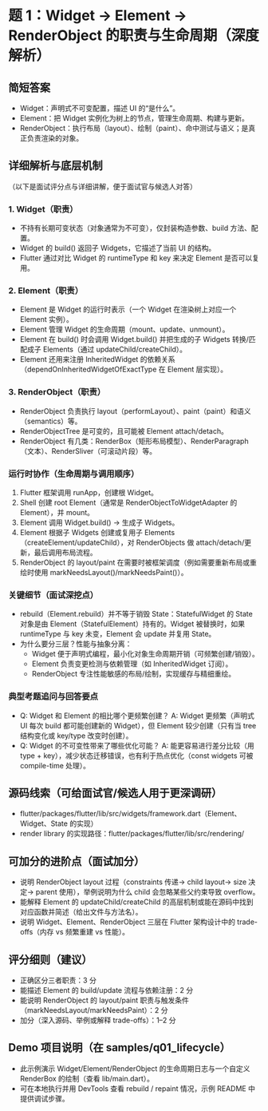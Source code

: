 # 题 1：Widget → Element → RenderObject 的职责与生命周期（深度解析）

## 简短答案
- Widget：声明式不可变配置，描述 UI 的“是什么”。
- Element：把 Widget 实例化为树上的节点，管理生命周期、构建与更新。
- RenderObject：执行布局（layout）、绘制（paint）、命中测试与语义；是真正负责渲染的对象。

## 详细解析与底层机制
（以下是面试评分点与详细讲解，便于面试官与候选人对答）
### 1. Widget（职责）
- 不持有长期可变状态（对象通常为不可变），仅封装构造参数、build 方法、配置。
- Widget 的 build() 返回子 Widgets，它描述了当前 UI 的结构。
- Flutter 通过对比 Widget 的 runtimeType 和 key 来决定 Element 是否可以复用。

### 2. Element（职责）
- Element 是 Widget 的运行时表示（一个 Widget 在渲染树上对应一个 Element 实例）。
- Element 管理 Widget 的生命周期（mount、update、unmount）。
- Element 在 build() 时会调用 Widget.build() 并把生成的子 Widgets 转换/匹配成子 Elements（通过 updateChild/createChild）。
- Element 还用来注册 InheritedWidget 的依赖关系（dependOnInheritedWidgetOfExactType 在 Element 层实现）。

### 3. RenderObject（职责）
- RenderObject 负责执行 layout（performLayout）、paint（paint）和语义（semantics）等。
- RenderObjectTree 是可变的，且可能被 Element attach/detach。
- RenderObject 有几类：RenderBox（矩形布局模型）、RenderParagraph（文本）、RenderSliver（可滚动片段）等。

### 运行时协作（生命周期与调用顺序）
1. Flutter 框架调用 runApp，创建根 Widget。
2. Shell 创建 root Element（通常是 RenderObjectToWidgetAdapter 的 Element），并 mount。
3. Element 调用 Widget.build() → 生成子 Widgets。
4. Element 根据子 Widgets 创建或复用子 Elements（createElement/updateChild），对 RenderObjects 做 attach/detach/更新，最后调用布局流程。
5. RenderObject 的 layout/paint 在需要时被框架调度（例如需要重新布局或重绘时使用 markNeedsLayout()/markNeedsPaint()）。

### 关键细节（面试深挖点）
- rebuild（Element.rebuild）并不等于销毁 State：StatefulWidget 的 State 对象是由 Element（StatefulElement）持有的。Widget 被替换时，如果 runtimeType 与 key 未变，Element 会 update 并复用 State。
- 为什么要分三层？性能与抽象分离：
  - Widget 便于声明式编程，最小化对象生命周期开销（可频繁创建/销毁）。
  - Element 负责变更检测与依赖管理（如 InheritedWidget 订阅）。
  - RenderObject 专注性能敏感的布局/绘制，实现缓存与精细重绘。

### 典型考题追问与回答要点
- Q: Widget 和 Element 的相比哪个更频繁创建？
  A: Widget 更频繁（声明式 UI 每次 build 都可能创建新的 Widget），但 Element 较少创建（只有当 tree 结构变化或 key/type 改变时创建）。
- Q: Widget 的不可变性带来了哪些优化可能？
  A: 能更容易进行差分比较（用 type + key），减少状态迁移错误，也有利于热点优化（const widgets 可被 compile-time 处理）。

## 源码线索（可给面试官/候选人用于更深调研）
- flutter/packages/flutter/lib/src/widgets/framework.dart（Element、Widget、State 的实现）
- render library 的实现路径：flutter/packages/flutter/lib/src/rendering/

## 可加分的进阶点（面试加分）
- 说明 RenderObject layout 过程（constraints 传递→ child layout→ size 决定→ parent 使用），举例说明为什么 child 会忽略某些父约束导致 overflow。
- 能解释 Element 的 updateChild/createChild 的高层机制或能在源码中找到对应函数并简述（给出文件与方法名）。
- 说明 Widget、Element、RenderObject 三层在 Flutter 架构设计中的 trade-offs（内存 vs 频繁重建 vs 性能）。

## 评分细则（建议）
- 正确区分三者职责：3 分
- 能描述 Element 的 build/update 流程与依赖注册：2 分
- 能说明 RenderObject 的 layout/paint 职责与触发条件（markNeedsLayout/markNeedsPaint）：2 分
- 加分（深入源码、举例或解释 trade-offs）：1–2 分

## Demo 项目说明（在 samples/q01_lifecycle）
- 此示例演示 Widget/Element/RenderObject 的生命周期日志与一个自定义 RenderBox 的绘制（查看 lib/main.dart）。
- 可在本地执行并用 DevTools 查看 rebuild / repaint 情况，示例 README 中提供调试步骤。
